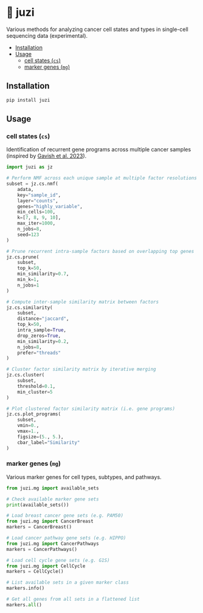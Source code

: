 # :tangerine: juzi

Various methods for analyzing cancer cell states and types in single-cell sequencing data (experimental).

- [Installation](#installation)
- [Usage](#usage)
  - [cell states (`cs`)](#cell-states-cs)
  - [marker genes (`mg`)](#marker-genes-mg)

## Installation

```bash
pip install juzi
```

## Usage

### cell states (`cs`)

Identification of recurrent gene programs across multiple cancer samples (inspired by [Gavish et al. 2023](https://www.nature.com/articles/s41586-023-06130-4)).

```python
import juzi as jz

# Perform NMF across each unique sample at multiple factor resolutions
subset = jz.cs.nmf(
    adata,
    key="sample_id",
    layer="counts",
    genes="highly_variable",
    min_cells=100,
    k=[7, 8, 9, 10],
    max_iter=1000,
    n_jobs=8,
    seed=123
)

# Prune recurrent intra-sample factors based on overlapping top genes
jz.cs.prune(
    subset,
    top_k=50,
    min_similarity=0.7,
    min_k=1,
    n_jobs=1
)

# Compute inter-sample similarity matrix between factors
jz.cs.similarity(
    subset,
    distance="jaccard",
    top_k=50,
    intra_sample=True,
    drop_zeros=True,
    min_similarity=0.2,
    n_jobs=8,
    prefer="threads"
)

# Cluster factor similarity matrix by iterative merging
jz.cs.cluster(
    subset,
    threshold=0.1,
    min_cluster=5
)

# Plot clustered factor similarity matrix (i.e. gene programs)
jz.cs.plot_programs(
    subset,
    vmin=0.,
    vmax=1.,
    figsize=(5., 5.),
    cbar_label="Similarity"
)
```

### marker genes (`mg`)

Various marker genes for cell types, subtypes, and pathways.

```python
from juzi.mg import available_sets

# Check available marker gene sets
print(available_sets())

# Load breast cancer gene sets (e.g. PAM50)
from juzi.mg import CancerBreast
markers = CancerBreast()

# Load cancer pathway gene sets (e.g. HIPPO)
from juzi.mg import CancerPathways
markers = CancerPathways()

# Load cell cycle gene sets (e.g. G1S)
from juzi.mg import CellCycle
markers = CellCycle()

# List available sets in a given marker class
markers.info()

# Get all genes from all sets in a flattened list
markers.all()
```
